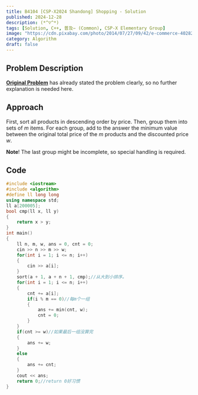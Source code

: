```yaml
---
title: B4104 [CSP-X2024 Shandong] Shopping - Solution
published: 2024-12-28
description: (*^▽^*)
tags: [Solution, C++, 普及− (Common), CSP-X Elementary Group]
image: "https://cdn.pixabay.com/photo/2014/07/27/09/42/e-commerce-402822_960_720.jpg"
category: Algorithm
draft: false
---
```


## Problem Description  

[**Original Problem**](https://www.luogu.com.cn/problem/B4104) has already stated the problem clearly, so no further explanation is needed here.  

## Approach  

First, sort all products in descending order by price. Then, group them into sets of $m$ items. For each group, add to the answer the minimum value between the original total price of the $m$ products and the discounted price $w$.  

**Note**! The last group might be incomplete, so special handling is required.  

## Code

```cpp
#include <iostream>
#include <algorithm>
#define ll long long
using namespace std;
ll a[200005];
bool cmp(ll x, ll y)
{
    return x > y;
}
int main()
{
    ll n, m, w, ans = 0, cnt = 0;
    cin >> n >> m >> w;
    for(int i = 1; i <= n; i++)
    {
        cin >> a[i];
    }
    sort(a + 1, a + n + 1, cmp);//从大到小排序。
    for(int i = 1; i <= n; i++)
    {
        cnt += a[i];
        if(i % m == 0)//每m个一组
        {
            ans += min(cnt, w);
            cnt = 0;
        }
    }
    if(cnt >= w)//如果最后一组没算完
    {
        ans += w;
    }
    else
    {
        ans += cnt;
    }
    cout << ans;
    return 0;//return 0好习惯
}
```